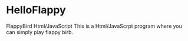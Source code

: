 # HelloFlappy
FlappyBird Html/JavaScript
This is a Html/JavaScrpt program where you can simply play flappy birb.
